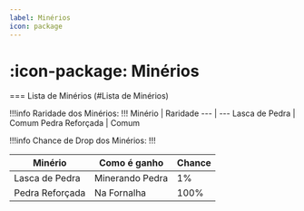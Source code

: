 ```yaml
---
label: Minérios
icon: package
---
```


# :icon-package: Minérios

=== Lista de Minérios
(#Lista de Minérios)


!!!info Raridade dos Minérios:
!!!
Minério         | Raridade
---             | ---
Lasca de Pedra  | Comum
Pedra Reforçada | Comum



!!!info Chance de Drop dos Minérios:
!!!

Minério         | Como é ganho | Chance
---             | --- | ---
Lasca de Pedra  | Minerando Pedra | 1%
Pedra Reforçada | Na Fornalha | 100%
